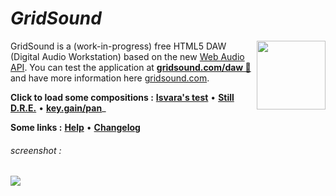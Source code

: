 # *GridSound*

<img align="right" height="110" src="https://gridsound.com/assets/icon/black/128.png"/>

GridSound is a (work-in-progress) free HTML5 DAW (Digital Audio Workstation) based on the new [Web Audio API](https://developer.mozilla.org/en-US/docs/Web/API/Web_Audio_API).
You can test the application at [**gridsound.com/daw 🎹**](https://gridsound.com/daw) and have more information here [gridsound.com](http://gridsound.com).

**Click to load some compositions :**
<a href="https://gridsound.com/daw/#cmp=https://raw.githubusercontent.com/gridsound/demo-examples/master/Isvara's%20test.gs">**Isvara's test**</a> •
<a href="https://gridsound.com/daw/#cmp=https://raw.githubusercontent.com/gridsound/demo-examples/master/Still%20D.R.E..gs">**Still D.R.E.**</a> •
<a href="https://gridsound.com/daw/#cmp=https://raw.githubusercontent.com/gridsound/demo-examples/master/key.gain_pan%20(test).gs">**key.gain/pan**</a>_

**Some links :**
<a href="https://github.com/gridsound/daw/wiki/help">**Help**</a> •
<a href="https://github.com/gridsound/daw/wiki/changelog">**Changelog**</a>

###### screenshot :
<img src="https://gridsound.com/daw/screenshot/current.jpg"/>
